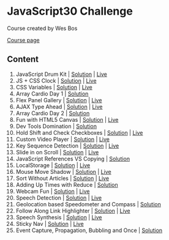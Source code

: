 # JavaScript30 Challenge

Course created by Wes Bos

[Course page](https://javascript30.com)

## Content

1. JavaScript Drum Kit | [Solution](https://github.com/annaindistress/javascript30challenge/tree/main/01-javascript-drum-kit) | [Live](https://abstracted-crowd.surge.sh)
2. JS + CSS Clock | [Solution](https://github.com/annaindistress/javascript30challenge/tree/main/02-js-and-css-clock) | [Live](https://pretty-middle.surge.sh)
3. CSS Variables | [Solution](https://github.com/annaindistress/javascript30challenge/tree/main/03-css-variables) | [Live](https://jazzy-crush.surge.sh)
4. Array Cardio Day 1 | [Solution](https://github.com/annaindistress/javascript30challenge/tree/main/04-array-cardio-day-1)
5. Flex Panel Gallery | [Solution](https://github.com/annaindistress/javascript30challenge/tree/main/05-flex-panel-gallery) | [Live](https://smooth-button.surge.sh)
6. AJAX Type Ahead | [Solution](https://github.com/annaindistress/javascript30challenge/tree/main/06-ajax-type-ahead) | [Live](https://standing-stretch.surge.sh)
7. Array Cardio Day 2 | [Solution](https://github.com/annaindistress/javascript30challenge/tree/main/07-array-cardio-day-2)
8. Fun with HTML5 Canvas | [Solution](https://github.com/annaindistress/javascript30challenge/tree/main/08-fun-with-html5-canvas) | [Live](https://incredible-show.surge.sh)
9. Dev Tools Domination | [Solution](https://github.com/annaindistress/javascript30challenge/tree/main/09-dev-tools-domination)
10. Hold Shift and Check Checkboxes | [Solution](https://github.com/annaindistress/javascript30challenge/tree/main/10-hold-shift-and-check-checkboxes) | [Live](https://spectacular-quiver.surge.sh)
11. Custom Video Player | [Solution](https://github.com/annaindistress/javascript30challenge/tree/main/11-custom-video-player) | [Live](https://habitual-airport.surge.sh)
12. Key Sequence Detection | [Solution](https://github.com/annaindistress/javascript30challenge/tree/main/12-key-sequence-detection) | [Live](https://caring-rake.surge.sh)
13. Slide in on Scroll | [Solution](https://github.com/annaindistress/javascript30challenge/tree/main/13-slide-in-on-scroll) | [Live](https://eatable-parent.surge.sh)
14. JavaScript References VS Copying | [Solution](https://github.com/annaindistress/javascript30challenge/tree/main/14-javascript-references-vs-copying)
15. LocalStorage | [Solution](https://github.com/annaindistress/javascript30challenge/tree/main/15-localstorage) | [Live](https://witty-scene.surge.sh)
16. Mouse Move Shadow | [Solution](https://github.com/annaindistress/javascript30challenge/tree/main/16-mouse-move-shadow) | [Live](https://clean-flight.surge.sh)
17. Sort Without Articles | [Solution](https://github.com/annaindistress/javascript30challenge/tree/main/17-sort-without-articles) | [Live](https://hapless-coat.surge.sh)
18. Adding Up Times with Reduce | [Solution](https://github.com/annaindistress/javascript30challenge/tree/main/18-adding-up-times-with-reduce)
19. Webcam Fun | [Solution](https://github.com/annaindistress/javascript30challenge/tree/main/19-webcam-fun) | [Live](https://far-beggar.surge.sh)
20. Speech Detection | [Solution](https://github.com/annaindistress/javascript30challenge/tree/main/20-speech-detection) | [Live](vigorous-smell.surge.sh)
21. Geolocation based Speedometer and Compass | [Solution](https://github.com/annaindistress/javascript30challenge/tree/main/21-geolocation)
22. Follow Along Link Highlighter | [Solution](https://github.com/annaindistress/javascript30challenge/tree/main/22-follow-along-link-highlighter) | [Live](tender-waste.surge.sh)
23. Speech Synthesis | [Solution](https://github.com/annaindistress/javascript30challenge/tree/main/23-speech-synthesis) | [Live](brasive-stitch.surge.sh)
24. Sticky Nav | [Solution](https://github.com/annaindistress/javascript30challenge/tree/main/23-speech-synthesis) | [Live](upbeat-beginner.surge.sh)
25. Event Capture, Propagation, Bubbling and Once | [Solution](https://github.com/annaindistress/javascript30challenge/tree/main/25-event-capture-propagation-bubbling-once)
